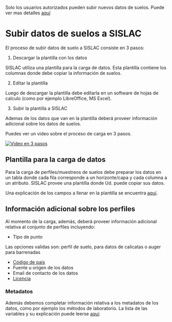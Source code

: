 Solo los usuarios autorizados pueden subir nuevos datos de suelos. Puede ver mas detalles [aquí](/sislac-docs/es/user-auth.html)

# Subir datos de suelos a SISLAC

El proceso de subir datos de suelo a SISLAC consiste en 3 pasos:

1. Descargar la plantilla con los datos

SISLAC utiliza una plantilla para la carga de datos. Esta plantilla contiene los columnas donde debe copiar la información de suelos.

2. Editar la plantilla

Luego de descargar la plantilla debe editarla en un software de hojas de calculo (como por ejemplo LibreOffice, MS Excel).

3. Subir la plantilla a SISLAC

Ademas de los datos que van en la plantilla deberá proveer información adicional sobre los datos de suelos.

Puedes ver un video sobre el proceso de carga en 3 pasos.

[![Video en 3 pasos](/sislac-docs/es/import.gif)](https://www.youtube.com/watch?v=jejRqTOPqpA)

## Plantilla para la carga de datos

Para la carga de perfiles/muestreos de suelos debe preparar los datos en un tabla donde cada fila corresponde a un horizonte/capa y cada columna a un atributo. SISLAC provee una plantilla donde Ud. puede copiar sus datos. 

Una explicación de los campos a llenar en la plantilla se encuentra [aquí](/sislac-docs/es/template.html).

## Información adicional sobre los perfiles

Al momento de la carga, además, deberá proveer información adicional relativa al conjunto de perfiles incluyendo:

* Tipo de punto

Las opciones validas son: perfil de suelo, para datos de calicatas o auger para barrenadas 

* [Código de país](/sislac-docs/en/country-code.html)
* Fuente u origen de los datos
* Email de contacto de los datos
* [Licencia](/sislac-docs/es/licenses.html)

### Metadatos

Además debemos completar información relativa a los metadatos de los datos, como por ejemplo los métodos de laboratorio. La lista de las variables y su explicación puede leerse [aquí](/sislac-docs/es/metadata.html).








